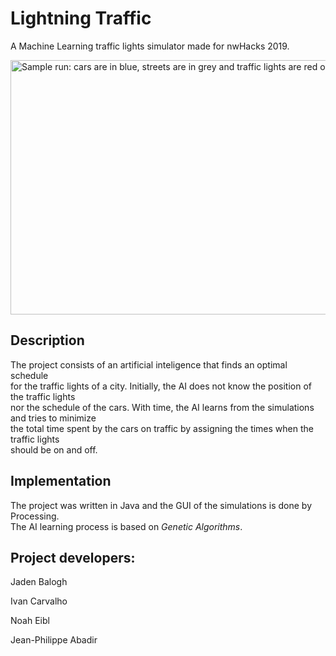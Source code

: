 # Lightning Traffic
A Machine Learning traffic lights simulator made for nwHacks 2019.

<img src = "https://i.imgur.com/8pqZSUf.png" width="826" height="407" alt = "Sample run: cars are in blue, streets are in grey and traffic lights are red or green">

## Description

The project consists of an artificial inteligence that finds an optimal schedule  
for the traffic lights of a city. Initially, the AI does not know the position of the traffic lights    
nor the schedule of the cars. With time, the AI learns from the simulations and tries to minimize  
the total time spent by the cars on traffic by assigning the times when the traffic lights  
should be on and off.

## Implementation

The project was written in Java and the GUI of the simulations is done by Processing.  
The AI learning process is based on *Genetic Algorithms*. 

## Project developers:

Jaden Balogh

Ivan Carvalho

Noah Eibl

Jean-Philippe Abadir

